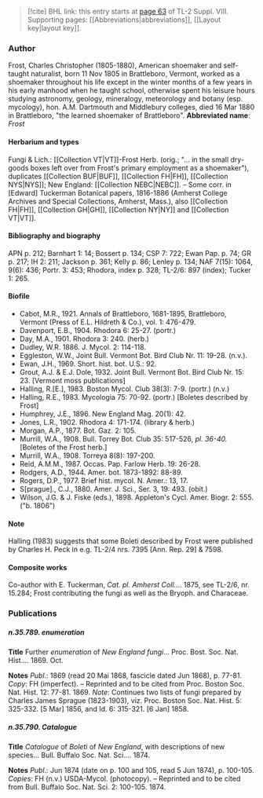 > [!cite] BHL link: this entry starts at [page 63](https://www.biodiversitylibrary.org/page/33258541) of TL-2 Suppl. VIII.
> Supporting pages: [[Abbreviations|abbreviations]], [[Layout key|layout key]].

### Author

Frost, Charles Christopher (1805-1880), American shoemaker and self-taught naturalist, born 11 Nov 1805 in Brattleboro, Vermont, worked as a shoemaker throughout his life except in the winter months of a few years in his early manhood when he taught school, otherwise spent his leisure hours studying astronomy, geology, mineralogy, meteorology and botany (esp. mycology), hon. A.M. Dartmouth and Middlebury colleges, died 16 Mar 1880 in Brattleboro, "the learned shoemaker of Brattleboro". 
**Abbreviated name**: *Frost*

#### Herbarium and types

Fungi & Lich.: [[Collection VT|VT]]-Frost Herb. (orig.; "... in the small dry-goods boxes left over from Frost's primary employment as a shoemaker"), duplicates [[Collection BUF|BUF]], [[Collection FH|FH]], [[Collection NYS|NYS]]; New England: [[Collection NEBC|NEBC]]. – Some corr. in \[Edward\] Tuckerman Botanical papers, 1816-1886 (Amherst College Archives and Special Collections, Amherst, Mass.), also [[Collection FH|FH]], [[Collection GH|GH]], [[Collection NY|NY]] and [[Collection VT|VT]].

#### Bibliography and biography

APN p. 212; Barnhart 1: 14; Bossert p. 134; CSP 7: 722; Ewan Pap. p. 74; GR p. 217; IH 2: 211; Jackson p. 361; Kelly p. 86; Lenley p. 134; NAF 7(15): 1064, 9(6): 436; Portr. 3: 453; Rhodora, index p. 328; TL-2/6: 897 (index); Tucker 1: 265.

#### Biofile

- Cabot, M.R., 1921. Annals of Brattleboro, 1681-1895, Brattleboro, Vermont (Press of E.L. Hildreth & Co.), vol. 1: 476-479.
- Davenport, E.B., 1904. Rhodora 6: 25-27. (portr.)
- Day, M.A., 1901. Rhodora 3: 240. (herb.)
- Dudley, W.R. 1886. J. Mycol. 2: 114-118.
- Eggleston, W.W., Joint Bull. Vermont Bot. Bird Club Nr. 11: 19-28. (n.v.).
- Ewan, J.H., 1969. Short. hist. bot. U.S.: 92.
- Grout, A.J. & E.J. Dole, 1932. Joint Bull. Vermont Bot. Bird Club Nr. 15: 23. \[Vermont moss publications\]
- Halling, R.\[E.\], 1983. Boston Mycol. Club 38(3): 7-9. (portr.) (n.v.)
- Halling, R.E., 1983. Mycologia 75: 70-92. (portr.) \[Boletes described by Frost\]
- Humphrey, J.E., 1896. New England Mag. 20(1): 42.
- Jones, L.R., 1902. Rhodora 4: 171-174. (library & herb.)
- Morgan, A.P., 1877. Bot. Gaz. 2: 105.
- Murrill, W.A., 1908. Bull. Torrey Bot. Club 35: 517-526, *pl. 36-40.* \[Boletes of the Frost herb.\]
- Murrill, W.A., 1908. Torreya 8(8): 197-200.
- Reid, A.M.M., 1987. Occas. Pap. Farlow Herb. 19: 26-28.
- Rodgers, A.D., 1944. Amer. bot. 1873-1892: 88-89.
- Rogers, D.P., 1977. Brief hist. mycol. N. Amer.: 13, 17.
- S\[prague\]., C.J., 1880. Amer. J. Sci., Ser. 3, 19: 493. (obit.)
- Wilson, J.G. & J. Fiske (eds.), 1898. Appleton's Cycl. Amer. Biogr. 2: 555. ("b. 1806")

#### Note

Halling (1983) suggests that some Boleti described by Frost were published by Charles H. Peck in e.g. TL-2/4 nrs. 7395 \[Ann. Rep. 29\] & 7598.

#### Composite works

Co-author with E. Tuckerman, *Cat. pl. Amherst Coll.*... 1875, see TL-2/6, nr. 15.284; Frost contributing the fungi as well as the Bryoph. and Characeae.

### Publications

##### n.35.789. enumeration

**Title**
Further *enumeration* of *New England fungi*... Proc. Bost. Soc. Nat. Hist.... 1869. Oct.

**Notes**
*Publ*.: 1869 (read 20 Mai 1868, fascicle dated Jun 1868), p. 77-81. *Copy*: FH (imperfect). – Reprinted and to be cited from Proc. Boston Soc. Nat. Hist. 12: 77-81. 1869.
*Note*: Continues two lists of fungi prepared by Charles James Sprague (1823-1903), viz. Proc. Boston Soc. Nat. Hist. 5: 325-332. \[5 Mar\] 1856, and Id. 6: 315-321. \[6 Jan\] 1858.

##### n.35.790. Catalogue

**Title**
*Catalogue* of *Boleti* of *New England*, with descriptions of new species... Bull. Buffalo Soc. Nat. Sci.... 1874.

**Notes**
*Publ*.: Jun 1874 (date on p. 100 and 105, read 5 Jun 1874), p. 100-105. *Copies*: FH (n.v.) USDA-Mycol. (photocopy). – Reprinted and to be cited from Bull. Buffalo Soc. Nat. Sci. 2: 100-105. 1874.

